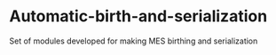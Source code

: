 # Automatic-birth-and-serialization
Set of modules developed for making MES birthing and serialization
